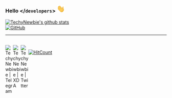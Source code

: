 ### Hello </`developers`> <img src="https://raw.githubusercontent.com/ABSphreak/ABSphreak/master/gifs/Hi.gif" width="25px">

[![TechyNewbie's github stats](https://github-readme-stats.vercel.app/api?username=Techy05)](https://github.com/Techy05)  
[![GitHub](https://img.shields.io/badge/dynamic/json?logo=github&label=GitHub+Followers&labelColor=282c34&color=181717&query=%24.data.totalSubs&url=https%3A%2F%2Fapi.spencerwoo.com%2Fsubstats%2F%3Fsource%3Dgithub%26queryKey%3DTechy05&longCache=true)](https://github.com/Techy05)

---
<br>
<a href="https://t.me/TechyNewbie">
  <img align="left" alt="TechyNewbie | Telegram" width="24px" src="https://cdn.jsdelivr.net/npm/simple-icons@v3/icons/telegram.svg" />
</a>
<a href="https://forum.xda-developers.com/member.php?u=9393824">
  <img align="left" alt="TechyNewbie | XDA" width="24px" src="https://cdn.jsdelivr.net/npm/simple-icons@3.3.0/icons/xdadevelopers.svg" />
</a>
<a href="https://twitter.com/TechyMp005">
  <img align="left" alt="TechyNewbie | Twitter" width="24px" src="https://cdn.jsdelivr.net/npm/simple-icons@v3/icons/twitter.svg" />
</a>



[![HitCount](http://hits.dwyl.com/Techy05/Techy05.svg)](http://hits.dwyl.com/Techy05/Techy05)
<!-- For Later Purposes
**Techy05/Techy05** is a ✨ _special_ ✨ repository because its `README.md` (this file) appears on your GitHub profile.

Here are some ideas to get you started:

- 🔭 I’m currently working on ...
- 🌱 I’m currently learning ...
- 👯 I’m looking to collaborate on ...
- 🤔 I’m looking for help with ...
- 💬 Ask me about ...
- 📫 How to reach me: ...
- 😄 Pronouns: ...
- ⚡ Fun fact: ...
-->
